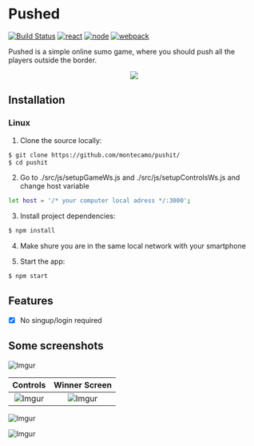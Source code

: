 # Pushed 
[![Build Status](https://semaphoreapp.com/api/v1/projects/d4cca506-99be-44d2-b19e-176f36ec8cf1/128505/badge.svg)](https://semaphoreapp.com/montecamo/pushed)
[![react](https://aleen42.github.io/badges/src/react.svg)](https://aleen42.github.io/badges/src/react.svg)
[![node](https://aleen42.github.io/badges/src/node.svg)](https://aleen42.github.io/badges/src/node.svg)
[![webpack](https://aleen42.github.io/badges/src/webpack.svg)](https://aleen42.github.io/badges/src/webpack.svg)

Pushed is a simple online sumo game, where you should push all the players outside the border.

<p align="center"><img src="https://j.gifs.com/Q0pqjM.gif"></p>

## Installation

### Linux
1. Clone the source locally:

```sh
$ git clone https://github.com/montecamo/pushit/
$ cd pushit 
```

2. Go to ./src/js/setupGameWs.js and ./src/js/setupControlsWs.js and change host variable
```sh
let host = '/* your computer local adress */:3000';
```

3. Install project dependencies:

```sh
$ npm install
```

4. Make shure you are in the same local network with your smartphone

5. Start the app:

```sh
$ npm start
```

## Features

- [x] No singup/login required

## Some screenshots 
![Imgur](https://i.imgur.com/SKcwIVO.png)

Controls             |  Winner Screen 
:-------------------------:|:-------------------------:
![Imgur](https://i.imgur.com/bs9GkmN.png)  |  ![Imgur](https://i.imgur.com/mrrkxg8.png)



![Imgur](https://i.imgur.com/GVVxc1W.png)

![Imgur](https://i.imgur.com/0PQ71do.png)

